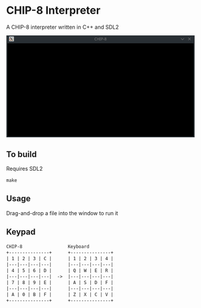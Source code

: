 # CHIP-8 Interpreter
A CHIP-8 interpreter written in C++ and SDL2

<p align="center">
  <img width="720" src="chip8.gif">
</p>

## To build
Requires SDL2
```
make
```

## Usage
Drag-and-drop a file into the window to run it

## Keypad
```
CHIP-8                 Keyboard
+---------------+      +---------------+
| 1 | 2 | 3 | C |      | 1 | 2 | 3 | 4 |
|---|---|---|---|      |---|---|---|---|
| 4 | 5 | 6 | D |      | Q | W | E | R |
|---|---|---|---|  ->  |---|---|---|---|
| 7 | 8 | 9 | E |      | A | S | D | F |
|---|---|---|---|      |---|---|---|---|
| A | 0 | B | F |      | Z | X | C | V |
+---------------+      +---------------+
```

